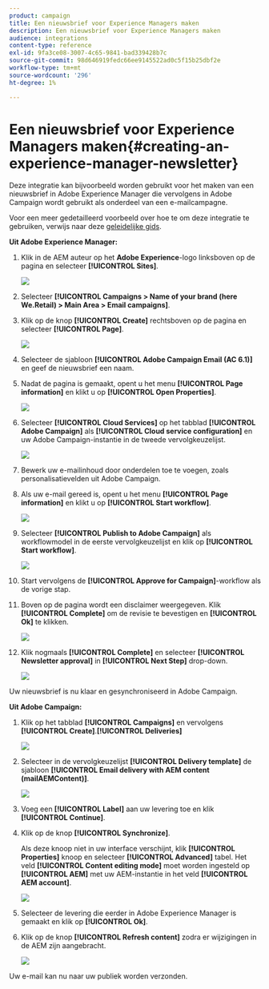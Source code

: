 ```yaml
---
product: campaign
title: Een nieuwsbrief voor Experience Managers maken
description: Een nieuwsbrief voor Experience Managers maken
audience: integrations
content-type: reference
exl-id: 9fa3ce08-3007-4c65-9841-bad339428b7c
source-git-commit: 98d646919fedc66ee9145522ad0c5f15b25dbf2e
workflow-type: tm+mt
source-wordcount: '296'
ht-degree: 1%

---
```


# Een nieuwsbrief voor Experience Managers maken{#creating-an-experience-manager-newsletter}

Deze integratie kan bijvoorbeeld worden gebruikt voor het maken van een nieuwsbrief in Adobe Experience Manager die vervolgens in Adobe Campaign wordt gebruikt als onderdeel van een e-mailcampagne.

Voor een meer gedetailleerd voorbeeld over hoe te om deze integratie te gebruiken, verwijs naar deze [geleidelijke gids](https://helpx.adobe.com/campaign/kb/acc-aem.html).

**Uit Adobe Experience Manager:**

1. Klik in de AEM auteur op het **Adobe Experience**-logo linksboven op de pagina en selecteer **[!UICONTROL Sites]**.

   ![](assets/aem_uc_1.png)

1. Selecteer **[!UICONTROL Campaigns > Name of your brand (here We.Retail) > Main Area > Email campaigns]**.
1. Klik op de knop **[!UICONTROL Create]** rechtsboven op de pagina en selecteer **[!UICONTROL Page]**.

   ![](assets/aem_uc_2.png)

1. Selecteer de sjabloon **[!UICONTROL Adobe Campaign Email (AC 6.1)]** en geef de nieuwsbrief een naam.
1. Nadat de pagina is gemaakt, opent u het menu **[!UICONTROL Page information]** en klikt u op **[!UICONTROL Open Properties]**.

   ![](assets/aem_uc_3.png)

1. Selecteer **[!UICONTROL Cloud Services]** op het tabblad **[!UICONTROL Adobe Campaign]** als **[!UICONTROL Cloud service configuration]** en uw Adobe Campaign-instantie in de tweede vervolgkeuzelijst.

   ![](assets/aem_uc_4.png)

1. Bewerk uw e-mailinhoud door onderdelen toe te voegen, zoals personalisatievelden uit Adobe Campaign.
1. Als uw e-mail gereed is, opent u het menu **[!UICONTROL Page information]** en klikt u op **[!UICONTROL Start workflow]**.

   ![](assets/aem_uc_5.png)

1. Selecteer **[!UICONTROL Publish to Adobe Campaign]** als workflowmodel in de eerste vervolgkeuzelijst en klik op **[!UICONTROL Start workflow]**.

   ![](assets/aem_uc_6.png)

1. Start vervolgens de **[!UICONTROL Approve for Campaign]**-workflow als de vorige stap.
1. Boven op de pagina wordt een disclaimer weergegeven. Klik **[!UICONTROL Complete]** om de revisie te bevestigen en **[!UICONTROL Ok]** te klikken.

   ![](assets/aem_uc_7.png)

1. Klik nogmaals **[!UICONTROL Complete]** en selecteer **[!UICONTROL Newsletter approval]** in **[!UICONTROL Next Step]** drop-down.

   ![](assets/aem_uc_8.png)

Uw nieuwsbrief is nu klaar en gesynchroniseerd in Adobe Campaign.

**Uit Adobe Campaign:**

1. Klik op het tabblad **[!UICONTROL Campaigns]** en vervolgens **[!UICONTROL Create]**.**[!UICONTROL Deliveries]**

   ![](assets/aem_uc_9.png)

1. Selecteer in de vervolgkeuzelijst **[!UICONTROL Delivery template]** de sjabloon **[!UICONTROL Email delivery with AEM content (mailAEMContent)]**.

   ![](assets/aem_uc_10.png)

1. Voeg een **[!UICONTROL Label]** aan uw levering toe en klik **[!UICONTROL Continue]**.
1. Klik op de knop **[!UICONTROL Synchronize]**.

   Als deze knoop niet in uw interface verschijnt, klik **[!UICONTROL Properties]** knoop en selecteer **[!UICONTROL Advanced]** tabel. Het veld **[!UICONTROL Content editing mode]** moet worden ingesteld op **[!UICONTROL AEM]** met uw AEM-instantie in het veld **[!UICONTROL AEM account]**.

   ![](assets/aem_uc_11.png)

1. Selecteer de levering die eerder in Adobe Experience Manager is gemaakt en klik op **[!UICONTROL Ok]**.
1. Klik op de knop **[!UICONTROL Refresh content]** zodra er wijzigingen in de AEM zijn aangebracht.

   ![](assets/aem_uc_12.png)

Uw e-mail kan nu naar uw publiek worden verzonden.

